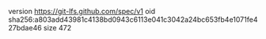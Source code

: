 version https://git-lfs.github.com/spec/v1
oid sha256:a803add43981c4138bd0943c6113e041c3042a24bc653fb4e1071fe427bdae46
size 472
